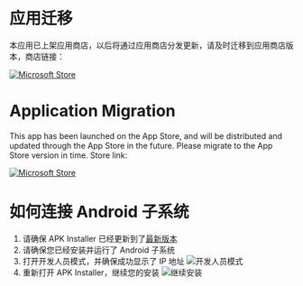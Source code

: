# 应用迁移
本应用已上架应用商店，以后将通过应用商店分发更新，请及时迁移到应用商店版本，商店链接：

[![Microsoft Store](https://img.shields.io/badge/download-%e4%b8%8b%e8%bd%bd-magenta.svg?label=Microsoft%20Store&logo=Microsoft&style=for-the-badge&color=11a2f8)](https://www.microsoft.com/store/apps/9P2JFQ43FPPG "Microsoft Store")

# Application Migration
This app has been launched on the App Store, and will be distributed and updated through the App Store in the future. Please migrate to the App Store version in time. Store link:

[![Microsoft Store](https://img.shields.io/badge/download-Download-magenta.svg?label=Microsoft%20Store&logo=Microsoft&style=for-the-badge&color=11a2f8)](https://www.microsoft.com/store/apps/9P2JFQ43FPPG "Microsoft Store")

# 如何连接 Android 子系统
1. 请确保 APK Installer 已经更新到了[最新版本](https://www.microsoft.com/store/apps/9P2JFQ43FPPG "APK Installer")
2. 请确保您已经安装并运行了 Android 子系统
3. 打开开发人员模式，并确保成功显示了 IP 地址 ![开发人员模式](https://raw.githubusercontent.com/Paving-Base/APK-Installer/screenshots/Helpers/How%20To%20Connect%20WSA/Snipaste_2021-10-22_14-57-56.png)
4. 重新打开 APK Installer，继续您的安装 ![继续安装](https://raw.githubusercontent.com/Paving-Base/APK-Installer/screenshots/Helpers/How%20To%20Connect%20WSA/Snipaste_2021-10-22_15-10-06.png)

